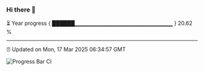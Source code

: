 ### Hi there 👋

⏳ Year progress { ██████▁▁▁▁▁▁▁▁▁▁▁▁▁▁▁▁▁▁▁▁▁▁▁▁ } 20.62 %

---

⏰ Updated on Mon, 17 Mar 2025 06:34:57 GMT

![Progress Bar CI](https://github.com/DhruviPatel157/GitHub-Actions-Demo/workflows/Progress%20Bar%20CI/badge.svg)
